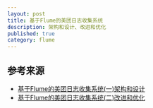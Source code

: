 ```yaml
---
layout: post
title: 基于Flume的美团日志收集系统
description: 架构和设计、改进和优化
published: true
category: flume
---
```



## 参考来源


* [基于Flume的美团日志收集系统(一)架构和设计][基于Flume的美团日志收集系统(一)架构和设计]
* [基于Flume的美团日志收集系统(二)改进和优化][基于Flume的美团日志收集系统(二)改进和优化]



































[NingG]:    http://ningg.github.com  "NingG"
[基于Flume的美团日志收集系统(一)架构和设计]:		http://tech.meituan.com/mt-log-system-arch.html
[基于Flume的美团日志收集系统(二)改进和优化]:		http://tech.meituan.com/mt-log-system-optimization.html











